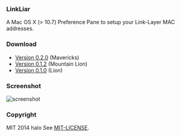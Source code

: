 ### LinkLiar

A Mac OS X (> 10.7) Preference Pane to setup your Link-Layer MAC addresses.

### Download

* [Version 0.2.0](https://github.com/halo/LinkLiar/raw/v0.2.0/latest_build/LinkLiar.zip) (Mavericks)
* [Version 0.1.2](https://github.com/halo/LinkLiar/raw/v0.1.2/latest_build/LinkLiar.zip) (Mountain Lion)
* [Version 0.1.0](https://github.com/halo/LinkLiar/raw/f969f729be42309a92e70d7d6b81850bb3b86563/latest_build/LinkLiar.zip) (Lion)

### Screenshot

![screenshot](https://raw.github.com/halo/LinkLiar/master/screenshot.png)

### Copyright

MIT 2014 halo See [MIT-LICENSE](http://github.com/halo/LinkLiar/blob/master/MIT-LICENSE).
